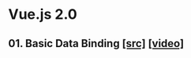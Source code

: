 # Vue.js 2.0

## 01. Basic Data Binding [[src]](01-basic-data-binding.html) [[video]](https://laracasts.com/series/learn-vue-2-step-by-step/episodes/1)
